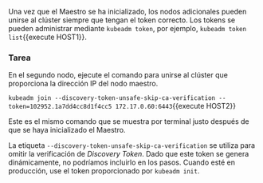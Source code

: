 Una vez que el Maestro se ha inicializado, los nodos adicionales pueden unirse al clúster siempre que tengan el token correcto. Los tokens se pueden administrar mediante `kubeadm token`, por ejemplo, `kubeadm token list`{{execute HOST1}}.

### Tarea

En el segundo nodo, ejecute el comando para unirse al clúster que proporciona la dirección IP del nodo maestro.

`kubeadm join --discovery-token-unsafe-skip-ca-verification --token=102952.1a7dd4cc8d1f4cc5 172.17.0.60:6443`{{execute HOST2}}

Este es el mismo comando que se muestra por terminal justo después de que se haya inicializado el Maestro.

La etiqueta `--discovery-token-unsafe-skip-ca-verification` se utiliza para omitir la verificación de _Discovery Token_. Dado que este token se genera dinámicamente, no podríamos incluirlo en los pasos. Cuando esté en producción, use el token proporcionado por `kubeadm init`.